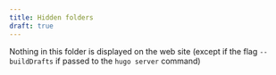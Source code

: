 ```yaml
---
title: Hidden folders
draft: true
---
```


Nothing in this folder is displayed on the web site (except if the flag
        `--buildDrafts` if passed to the `hugo server` command)


